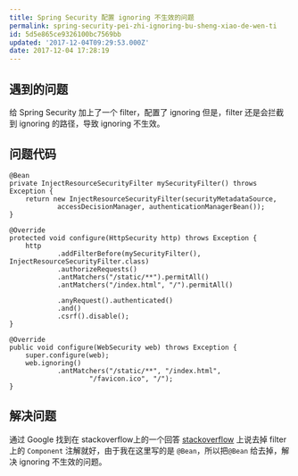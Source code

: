 ```yaml
---
title: Spring Security 配置 ignoring 不生效的问题
permalink: spring-security-pei-zhi-ignoring-bu-sheng-xiao-de-wen-ti
id: 5d5e865ce9326100bc7569bb
updated: '2017-12-04T09:29:53.000Z'
date: 2017-12-04 17:28:19
---
```


 ## 遇到的问题
给 Spring Security 加上了一个 filter，配置了 ignoring 但是，filter 还是会拦截到 ignoring 的路径，导致 ignoring 不生效。
## 问题代码
```
@Bean
private InjectResourceSecurityFilter mySecurityFilter() throws Exception {
    return new InjectResourceSecurityFilter(securityMetadataSource,
            accessDecisionManager, authenticationManagerBean());
}

@Override
protected void configure(HttpSecurity http) throws Exception {
    http
            .addFilterBefore(mySecurityFilter(), InjectResourceSecurityFilter.class)
            .authorizeRequests()
            .antMatchers("/static/**").permitAll()
            .antMatchers("/index.html", "/").permitAll()

            .anyRequest().authenticated()
            .and()
            .csrf().disable();
}

@Override
public void configure(WebSecurity web) throws Exception {
    super.configure(web);
    web.ignoring()
            .antMatchers("/static/**", "/index.html",
                    "/favicon.ico", "/");
}
```

## 解决问题
通过 Google 找到在 stackoverflow上的一个回答 <a href="https://stackoverflow.com/a/40969780" target="_blank">stackoverflow</a>
上说去掉 filter 上的 `Component` 注解就好，由于我在这里写的是 `@Bean`，所以把`@Bean` 给去掉，解决 ignoring 不生效的问题。

